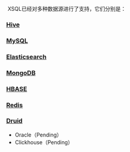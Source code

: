 ​	XSQL已经对多种数据源进行了支持，它们分别是：

### [Hive](hive.md)
### [MySQL](mysql.md)
### [Elasticsearch](elasticsearch.md)
### [MongoDB](mongo.md)
### [HBASE](hbase.md)
### [Redis](redis.md)
### [Druid](druid.md)
- Oracle（Pending）
- Clickhouse（Pending）